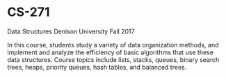 # CS-271

Data Structures
Denison University
Fall 2017

In this course, students study a variety of data organization methods, and implement and analyze the efficiency of basic algorithms that use these data structures. Course topics include lists, stacks, queues, binary search trees, heaps, priority queues, hash tables, and balanced trees. 
